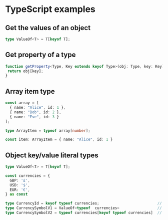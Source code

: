 # TypeScript examples

## Get the values of an object

```typescript
type ValueOf<T> = T[keyof T];
```

## Get property of a type

```typescript
function getProperty<Type, Key extends keyof Type>(obj: Type, key: Key) {
 return obj[key];
}
```

## Array item type

```typescript
const array = [
  { name: "Alice", id: 1 },
  { name: "Bob", id: 2 },
  { name: "Eve", id: 3 }
];

type ArrayItem = typeof array[number];

const item: ArrayItem = { name: "Alice", id: 1 }
```

## Object key/value literal types

```typescript
type ValueOf<T> = T[keyof T];

const currencies = {
  GBP: '£',
  USD: '$',
  EUR: '€',
} as const 

type CurrencyId = keyof typeof currencies;                          // type "GBP" | "USD" | "EUR"
type CurrencySymbolV1 = ValueOf<typeof  currencies>                 // type "£" | "$" | "€"
type CurrencySymbolV2 = typeof currencies[keyof typeof currencies]  // type "£" | "$" | "€"
```

